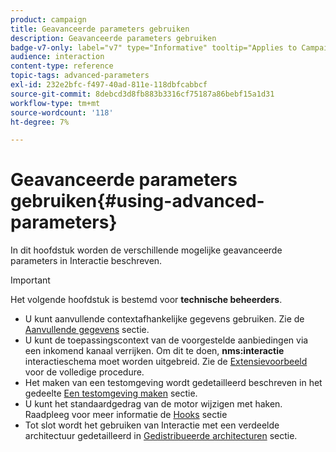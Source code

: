 ```yaml
---
product: campaign
title: Geavanceerde parameters gebruiken
description: Geavanceerde parameters gebruiken
badge-v7-only: label="v7" type="Informative" tooltip="Applies to Campaign Classic v7 only"
audience: interaction
content-type: reference
topic-tags: advanced-parameters
exl-id: 232e2bfc-f497-40ad-811e-118dbfcabbcf
source-git-commit: 8debcd3d8fb883b3316cf75187a86bebf15a1d31
workflow-type: tm+mt
source-wordcount: '118'
ht-degree: 7%

---
```


# Geavanceerde parameters gebruiken{#using-advanced-parameters}



In dit hoofdstuk worden de verschillende mogelijke geavanceerde parameters in Interactie beschreven.

>[!IMPORTANT]
>
>Het volgende hoofdstuk is bestemd voor **technische beheerders**.

* U kunt aanvullende contextafhankelijke gegevens gebruiken. Zie de [Aanvullende gegevens](../../interaction/using/additional-data.md) sectie.
* U kunt de toepassingscontext van de voorgestelde aanbiedingen via een inkomend kanaal verrijken. Om dit te doen, **nms:interactie** interactieschema moet worden uitgebreid. Zie de [Extensievoorbeeld](../../interaction/using/extension-example.md) voor de volledige procedure.
* Het maken van een testomgeving wordt gedetailleerd beschreven in het gedeelte [Een testomgeving maken](../../interaction/using/creating-a-test-environment.md) sectie.
* U kunt het standaardgedrag van de motor wijzigen met haken. Raadpleeg voor meer informatie de [Hooks](../../interaction/using/hooks.md) sectie
* Tot slot wordt het gebruiken van Interactie met een verdeelde architectuur gedetailleerd in [Gedistribueerde architecturen](../../interaction/using/distributed-architectures.md) sectie.
